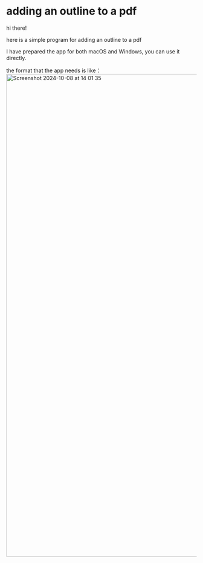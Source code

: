 # adding an outline to a pdf
hi there!

here is a simple program for adding an outline to a pdf

I have prepared the app for both macOS and Windows, you can use it directly.

the format that the app needs is like：
<img width="1273" alt="Screenshot 2024-10-08 at 14 01 35" src="https://github.com/user-attachments/assets/eb4c97c4-6b9a-40e0-8437-6d77d44c967a">
